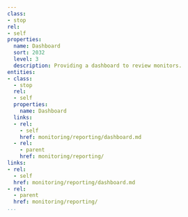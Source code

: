 ```yaml
---
class:
- stop
rel:
- self
properties:
  name: Dashboard
  sort: 2032
  level: 3
  description: Providing a dashboard to review monitors.
entities:
- class:
  - stop
  rel:
  - self
  properties:
    name: Dashboard
  links:
  - rel:
    - self
    href: monitoring/reporting/dashboard.md
  - rel:
    - parent
    href: monitoring/reporting/
links:
- rel:
  - self
  href: monitoring/reporting/dashboard.md
- rel:
  - parent
  href: monitoring/reporting/
...
```

